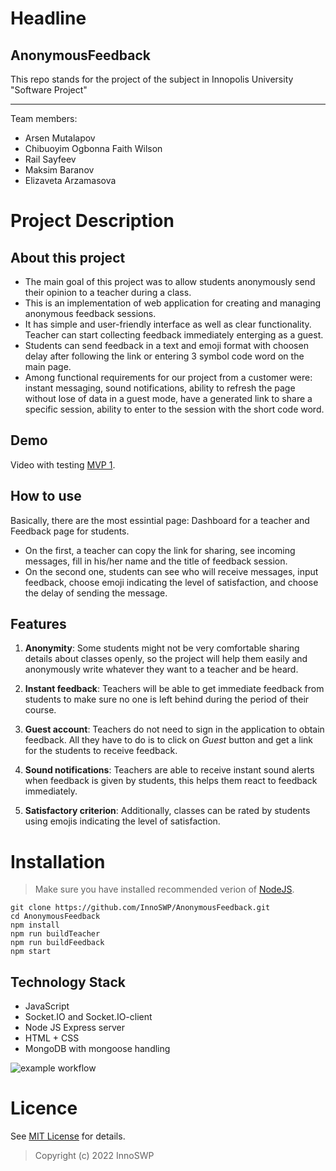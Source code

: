 # Headline
## AnonymousFeedback

This repo stands for the project of the subject in Innopolis University "Software Project"

---
Team members: 
* Arsen Mutalapov
* Chibuoyim Ogbonna Faith Wilson
* Rail Sayfeev
* Maksim Baranov
* Elizaveta Arzamasova


# Project Description

## About this project
* The main goal of this project was to allow students anonymously send their opinion to a teacher during a class.
* This is an implementation of web application for creating and managing anonymous feedback sessions. 
* It has simple and user-friendly interface as well as clear functionality. Teacher can start collecting feedback immediately enterging as a guest. 
* Students can send feedback in a text and emoji format with choosen delay after following the link or entering 3 symbol code word on the main page. 
* Among functional requirements for our project from a customer were: instant messaging, sound notifications, ability to refresh the page without lose of data in a guest mode, have a generated link to share a specific session, ability to enter to the session with the short code word.

## Demo
Video with testing [MVP 1](https://youtu.be/RfRrq97B8vw).

## How to use
Basically, there are the most essintial page: Dashboard for a teacher and Feedback page for students. 
* On the first, a teacher can copy the link for sharing, see incoming messages, fill in his/her name and the title of feedback session.
* On the second one, students can see who will receive messages, input feedback, choose emoji indicating the level of satisfaction, and choose the delay of sending the message.
## Features 
1. **Anonymity**: Some students might not be very comfortable sharing details about classes openly, so the project will help them easily and anonymously write whatever they want to a teacher and be heard.

2. **Instant feedback**: Teachers will be able to get immediate feedback from students to make sure no one is left behind during the period of their course.

3. **Guest account**: Teachers do not need to sign in the application to obtain feedback. All they have to do is to click on *Guest* button and get a link for the students to receive feedback.

4. **Sound notifications**: Teachers are able to receive instant sound alerts when feedback is given by students, this helps them react to feedback immediately.

5. **Satisfactory criterion**: Additionally, classes can be rated by students using emojis indicating the level of satisfaction.

# Installation
> Make sure you have installed recommended verion of [NodeJS](https://nodejs.org/en/).

```
git clone https://github.com/InnoSWP/AnonymousFeedback.git
cd AnonymousFeedback
npm install
npm run buildTeacher
npm run buildFeedback
npm start
```

## Technology Stack
* JavaScript
* Socket.IO and Socket.IO-client
* Node JS Express server
* HTML + CSS
* MongoDB with mongoose handling

![example workflow](https://github.com/InnoSWP/AnonymousFeedback/actions/workflows/node.js.yml/badge.svg)

# Licence
See [MIT License](LICENSE) for details.
> Copyright (c) 2022 InnoSWP
